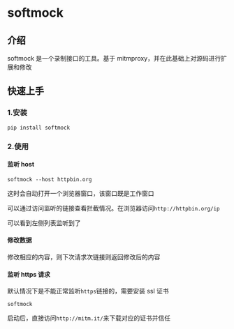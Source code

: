 # softmock

## 介绍

softmock 是一个录制接口的工具。基于 mitmproxy，并在此基础上对源码进行扩展和修改

## 快速上手

### 1.安装

```
pip install softmock
```

### 2.使用

#### 监听 host

```
softmock --host httpbin.org
```

这时会自动打开一个浏览器窗口，该窗口既是工作窗口

可以通过访问监听的链接查看拦截情况。在浏览器访问`http://httpbin.org/ip`

可以看到左侧列表监听到了

#### 修改数据

修改相应的内容，则下次请求次链接则返回修改后的内容

#### 监听 https 请求

默认情况下是不能正常监听`https`链接的，需要安装 ssl 证书

```
softmock
```

启动后，直接访问`http://mitm.it/`来下载对应的证书并信任
